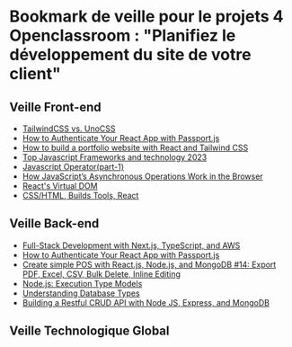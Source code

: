 # Bookmark de veille pour le projets 4 Openclassroom : "Planifiez le développement du site de votre client"


## Veille Front-end
- [TailwindCSS vs. UnoCSS](https://app.daily.dev/posts/A0VG4LfAl)  
- [How to Authenticate Your React App with Passport.js](https://app.daily.dev/posts/MzWic0AXC)  
- [How to build a portfolio website with React and Tailwind CSS](https://app.daily.dev/posts/vuAfwXIuI)  
- [Top Javascript Frameworks and technology 2023](https://app.daily.dev/posts/KM7PPsfzT)  
- [Javascript Operator(part-1)](https://app.daily.dev/posts/WYYfJEcYy)  
- [How JavaScript’s Asynchronous Operations Work in the Browser](https://app.daily.dev/posts/SCiJVFJLD)  
- [React's Virtual DOM](https://app.daily.dev/posts/oYlaZZCKH)  
- [CSS/HTML, Builds Tools, React](https://app.daily.dev/posts/bkOtrAiQQ)  
## Veille Back-end   
- [Full-Stack Development with Next.js, TypeScript, and AWS](https://app.daily.dev/posts/iKFisxVdR)  
- [How to Authenticate Your React App with Passport.js](https://app.daily.dev/posts/MzWic0AXC)  
- [Create simple POS with React.js, Node.js, and MongoDB #14: Export PDF, Excel, CSV, Bulk Delete, Inline Editing](https://app.daily.dev/posts/-e4fpmRqT)  
- [Node.js: Execution Type Models](https://app.daily.dev/posts/1Ah6YiHJk)  
- [Understanding Database Types](https://app.daily.dev/posts/iYyYurCPC)  
- [Building a Restful CRUD API with Node JS, Express, and MongoDB](https://app.daily.dev/posts/SUyMJLQHw)  
## Veille Technologique Global


<!-- daily.dev BOOKMARKS:START -->
<!-- daily.dev BOOKMARKS:END -->


